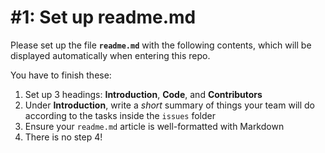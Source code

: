 # #1: Set up readme.md

Please set up the file **`readme.md`** with the following contents, which will be displayed automatically when entering this repo.

You have to finish these:
1. Set up 3 headings: **Introduction**, **Code**, and **Contributors**
2. Under **Introduction**, write a *short* summary of things your team will do according to the tasks inside the `issues` folder
3. Ensure your `readme.md` article is well-formatted with Markdown
4. There is no step 4!
